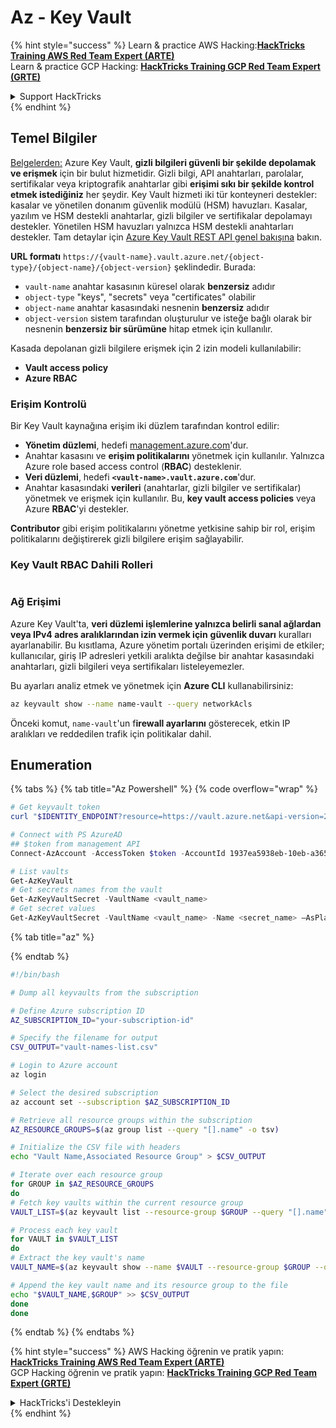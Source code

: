 # Az - Key Vault

{% hint style="success" %}
Learn & practice AWS Hacking:<img src="/.gitbook/assets/image.png" alt="" data-size="line">[**HackTricks Training AWS Red Team Expert (ARTE)**](https://training.hacktricks.xyz/courses/arte)<img src="/.gitbook/assets/image.png" alt="" data-size="line">\
Learn & practice GCP Hacking: <img src="/.gitbook/assets/image (2).png" alt="" data-size="line">[**HackTricks Training GCP Red Team Expert (GRTE)**<img src="/.gitbook/assets/image (2).png" alt="" data-size="line">](https://training.hacktricks.xyz/courses/grte)

<details>

<summary>Support HackTricks</summary>

* [**Abonelik planlarını**](https://github.com/sponsors/carlospolop) kontrol edin!
* **💬 [**Discord grubuna**](https://discord.gg/hRep4RUj7f) veya [**telegram grubuna**](https://t.me/peass) katılın ya da **Twitter'da** 🐦 [**@hacktricks\_live**](https://twitter.com/hacktricks\_live)**'ı takip edin.**
* **HackTricks'e PR göndererek hacking ipuçlarını paylaşın** [**HackTricks**](https://github.com/carlospolop/hacktricks) ve [**HackTricks Cloud**](https://github.com/carlospolop/hacktricks-cloud) GitHub depolarına.

</details>
{% endhint %}

## Temel Bilgiler

[Belgelerden:](https://learn.microsoft.com/en-us/azure/key-vault/general/basic-concepts) Azure Key Vault, **gizli bilgileri güvenli bir şekilde depolamak ve erişmek** için bir bulut hizmetidir. Gizli bilgi, API anahtarları, parolalar, sertifikalar veya kriptografik anahtarlar gibi **erişimi sıkı bir şekilde kontrol etmek istediğiniz** her şeydir. Key Vault hizmeti iki tür konteyneri destekler: kasalar ve yönetilen donanım güvenlik modülü (HSM) havuzları. Kasalar, yazılım ve HSM destekli anahtarlar, gizli bilgiler ve sertifikalar depolamayı destekler. Yönetilen HSM havuzları yalnızca HSM destekli anahtarları destekler. Tam detaylar için [Azure Key Vault REST API genel bakışına](https://learn.microsoft.com/en-us/azure/key-vault/general/about-keys-secrets-certificates) bakın.

**URL formatı** `https://{vault-name}.vault.azure.net/{object-type}/{object-name}/{object-version}` şeklindedir. Burada:

* `vault-name` anahtar kasasının küresel olarak **benzersiz** adıdır
* `object-type` "keys", "secrets" veya "certificates" olabilir
* `object-name` anahtar kasasındaki nesnenin **benzersiz** adıdır
* `object-version` sistem tarafından oluşturulur ve isteğe bağlı olarak bir nesnenin **benzersiz bir sürümüne** hitap etmek için kullanılır.

Kasada depolanan gizli bilgilere erişmek için 2 izin modeli kullanılabilir:

* **Vault access policy**
* **Azure RBAC**

### Erişim Kontrolü <a href="#access-control" id="access-control"></a>

Bir Key Vault kaynağına erişim iki düzlem tarafından kontrol edilir:

* **Yönetim düzlemi**, hedefi [management.azure.com](http://management.azure.com/)'dur.
* Anahtar kasasını ve **erişim politikalarını** yönetmek için kullanılır. Yalnızca Azure role based access control (**RBAC**) desteklenir.
* **Veri düzlemi**, hedefi **`<vault-name>.vault.azure.com`**'dur.
* Anahtar kasasındaki **verileri** (anahtarlar, gizli bilgiler ve sertifikalar) yönetmek ve erişmek için kullanılır. Bu, **key vault access policies** veya Azure **RBAC**'yi destekler.

**Contributor** gibi erişim politikalarını yönetme yetkisine sahip bir rol, erişim politikalarını değiştirerek gizli bilgilere erişim sağlayabilir.

### Key Vault RBAC Dahili Rolleri <a href="#rbac-built-in-roles" id="rbac-built-in-roles"></a>

<figure><img src="../../../.gitbook/assets/image (27).png" alt=""><figcaption></figcaption></figure>

### Ağ Erişimi

Azure Key Vault'ta, **veri düzlemi işlemlerine yalnızca belirli sanal ağlardan veya IPv4 adres aralıklarından izin vermek için** **güvenlik duvarı** kuralları ayarlanabilir. Bu kısıtlama, Azure yönetim portalı üzerinden erişimi de etkiler; kullanıcılar, giriş IP adresleri yetkili aralıkta değilse bir anahtar kasasındaki anahtarları, gizli bilgileri veya sertifikaları listeleyemezler.

Bu ayarları analiz etmek ve yönetmek için **Azure CLI** kullanabilirsiniz:
```bash
az keyvault show --name name-vault --query networkAcls
```
Önceki komut, `name-vault`'un f**irewall ayarlarını** gösterecek, etkin IP aralıkları ve reddedilen trafik için politikalar dahil.

## Enumeration

{% tabs %}
{% tab title="Az Powershell" %}
{% code overflow="wrap" %}
```powershell
# Get keyvault token
curl "$IDENTITY_ENDPOINT?resource=https://vault.azure.net&api-version=2017-09-01" -H secret:$IDENTITY_HEADER

# Connect with PS AzureAD
## $token from management API
Connect-AzAccount -AccessToken $token -AccountId 1937ea5938eb-10eb-a365-10abede52387 -KeyVaultAccessToken $keyvaulttoken

# List vaults
Get-AzKeyVault
# Get secrets names from the vault
Get-AzKeyVaultSecret -VaultName <vault_name>
# Get secret values
Get-AzKeyVaultSecret -VaultName <vault_name> -Name <secret_name> –AsPlainText
```
{% tab title="az" %}

{% endtab %}
```bash
#!/bin/bash

# Dump all keyvaults from the subscription

# Define Azure subscription ID
AZ_SUBSCRIPTION_ID="your-subscription-id"

# Specify the filename for output
CSV_OUTPUT="vault-names-list.csv"

# Login to Azure account
az login

# Select the desired subscription
az account set --subscription $AZ_SUBSCRIPTION_ID

# Retrieve all resource groups within the subscription
AZ_RESOURCE_GROUPS=$(az group list --query "[].name" -o tsv)

# Initialize the CSV file with headers
echo "Vault Name,Associated Resource Group" > $CSV_OUTPUT

# Iterate over each resource group
for GROUP in $AZ_RESOURCE_GROUPS
do
# Fetch key vaults within the current resource group
VAULT_LIST=$(az keyvault list --resource-group $GROUP --query "[].name" -o tsv)

# Process each key vault
for VAULT in $VAULT_LIST
do
# Extract the key vault's name
VAULT_NAME=$(az keyvault show --name $VAULT --resource-group $GROUP --query "name" -o tsv)

# Append the key vault name and its resource group to the file
echo "$VAULT_NAME,$GROUP" >> $CSV_OUTPUT
done
done
```
{% endtab %}
{% endtabs %}

{% hint style="success" %}
AWS Hacking öğrenin ve pratik yapın:<img src="/.gitbook/assets/image.png" alt="" data-size="line">[**HackTricks Training AWS Red Team Expert (ARTE)**](https://training.hacktricks.xyz/courses/arte)<img src="/.gitbook/assets/image.png" alt="" data-size="line">\
GCP Hacking öğrenin ve pratik yapın: <img src="/.gitbook/assets/image (2).png" alt="" data-size="line">[**HackTricks Training GCP Red Team Expert (GRTE)**<img src="/.gitbook/assets/image (2).png" alt="" data-size="line">](https://training.hacktricks.xyz/courses/grte)

<details>

<summary>HackTricks'i Destekleyin</summary>

* [**abonelik planlarını**](https://github.com/sponsors/carlospolop) kontrol edin!
* **💬 [**Discord grubuna**](https://discord.gg/hRep4RUj7f) veya [**telegram grubuna**](https://t.me/peass) katılın ya da bizi **Twitter** 🐦 [**@hacktricks\_live**](https://twitter.com/hacktricks\_live)**'da takip edin.**
* **HackTricks** ve [**HackTricks Cloud**](https://github.com/carlospolop/hacktricks-cloud) github depolarına PR göndererek hacking ipuçlarını paylaşın.

</details>
{% endhint %}
